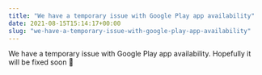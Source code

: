 ```yaml
---
title: "We have a temporary issue with Google Play app availability"
date: 2021-08-15T15:14:17+00:00
slug: "we-have-a-temporary-issue-with-google-play-app-availability"
---
```


We have a temporary issue with Google Play app availability. Hopefully it will be fixed soon 🤞

